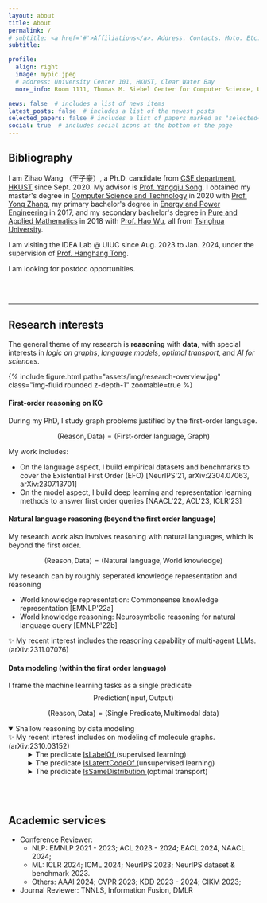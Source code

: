 ```yaml
---
layout: about
title: About
permalink: /
# subtitle: <a href='#'>Affiliations</a>. Address. Contacts. Moto. Etc.
subtitle:

profile:
  align: right
  image: mypic.jpeg
  # address: University Center 101, HKUST, Clear Water Bay
  more_info: Room 1111, Thomas M. Siebel Center for Computer Science, UIUC.

news: false  # includes a list of news items
latest_posts: false  # includes a list of the newest posts
selected_papers: false # includes a list of papers marked as "selected={true}"
social: true  # includes social icons at the bottom of the page
---
```


## Bibliography

I am Zihao Wang （王子豪）, a Ph.D. candidate from [CSE department](https://cse.hkust.edu.hk/), [HKUST](https://hkust.edu.hk/) since Sept. 2020. My advisor is [Prof. Yangqiu Song](https://cse.hkust.edu.hk/~yqsong/). I obtained my master's degree in [Computer Science and Technology](https://www.cs.tsinghua.edu.cn/csen/) in 2020 with [Prof. Yong Zhang](https://dagege.github.io/), my primary bachelor's degree in [Energy and Power Engineering](https://www.depe.tsinghua.edu.cn/depeen/) in 2017, and my secondary bachelor's degree in [Pure and Applied Mathematics](https://math.tsinghua.edu.cn) in 2018 with [Prof. Hao Wu](https://haowu1983.github.io), all from [Tsinghua University](https://www.tsinghua.edu.cn/en/index.htm).

I am visiting the IDEA Lab @ UIUC since Aug. 2023 to Jan. 2024, under the supervision of [Prof. Hanghang Tong](http://tonghanghang.org/).

I am looking for postdoc opportunities.

<br/><br/>

---

## Research interests

The general theme of my research is **reasoning** with **data**, with special interests in *logic on graphs*, *language models*, *optimal transport*, and *AI for sciences*.

{% include figure.html path="assets/img/research-overview.jpg" class="img-fluid rounded z-depth-1" zoomable=true %}

#### First-order reasoning on KG
During my PhD, I study graph problems justified by the first-order language.

$$(\text{Reason}, \text{Data}) = (\text{First-order language}, \text{Graph})$$

My work includes:
- On the language aspect, I build empirical datasets and benchmarks to cover the Existential First Order (EFO) [NeurIPS'21, arXiv:2304.07063, arXiv:2307.13701]
- On the model aspect, I build deep learning and representation learning methods to answer first order queries [NAACL'22, ACL'23, ICLR'23]

#### Natural language reasoning (beyond the first order language)
My research work also involves reasoning with natural languages, which is beyond the first order.

$$(\text{Reason}, \text{Data}) = (\text{Natural language}, \text{World knowledge})$$

My research can by roughly seperated knowledge representation and reasoning

- World knowledge representation: Commonsense knowledge representation [EMNLP'22a]
- World knowledge reasoning: Neurosymbolic reasoning for natural language query [EMNLP'22b]

✨ My recent interest includes the reasoning capability of multi-agent LLMs. (arXiv:2311.07076)

#### Data modeling (within the first order language)
I frame the machine learning tasks as a single predicate $$ \text{Prediction}(\text{Input}, \text{Output}) $$

$$(\text{Reason}, \text{Data}) = (\text{Single Predicate}, \text{Multimodal data})$$

<details open>
  <summary> Shallow reasoning by data modeling </summary>
  ✨ My recent interest includes on modeling of molecule graphs. (arXiv:2310.03152)
  <div style="margin-left: 40px">
    <details>
    <summary>The predicate <ins> IsLabelOf </ins> (supervised learning)</summary>
    <ul>
      <li>Understanding deep learning tricks [arXiv:2010.12648]</li>
      <li>Designing neural heuristics for applications [AJODO'23, JORC'23]</li>
      <li>Compressing deep neural networks [ICML'23]</li>
    </ul>
    </details>
    <details>
      <summary>The predicate <ins> IsLatentCodeOf </ins> (unsupervised learning)</summary>
    <ul>
      <li>Understanding the variational auto encoder [NeurIPS'22]</li>
      <li>Modeling temporal encoding/decoding process [VTC'21]</li>
      <li>ML for hardware design [ICCT'21]</li>
    </ul>
    </details>
    <details>
      <summary>The predicate <ins> IsSameDistribution </ins> (optimal transport)</summary>
    <ul>
      <li>Efficient algorithms [JSC'23,CSIAM-AM'23,CMS'22]</li>
      <li>Application to point cloud alignment [ACL'20, EMNLP'20, COLING'22]</li>
      <li>Application to cross-domain recommendation [CIKM'22]</li>
    </ul>
    </details>
  </div>
</details>

<br/><br/>

## Academic services
- Conference Reviewer:
  - NLP: EMNLP 2021 - 2023; ACL 2023 - 2024; EACL 2024, NAACL 2024;
  - ML: ICLR 2024; ICML 2024; NeurIPS 2023; NeurIPS dataset & benchmark 2023.
  - Others: AAAI 2024; CVPR 2023; KDD 2023 - 2024; CIKM 2023;
- Journal Reviewer: TNNLS, Information Fusion, DMLR

<br/><br/>

